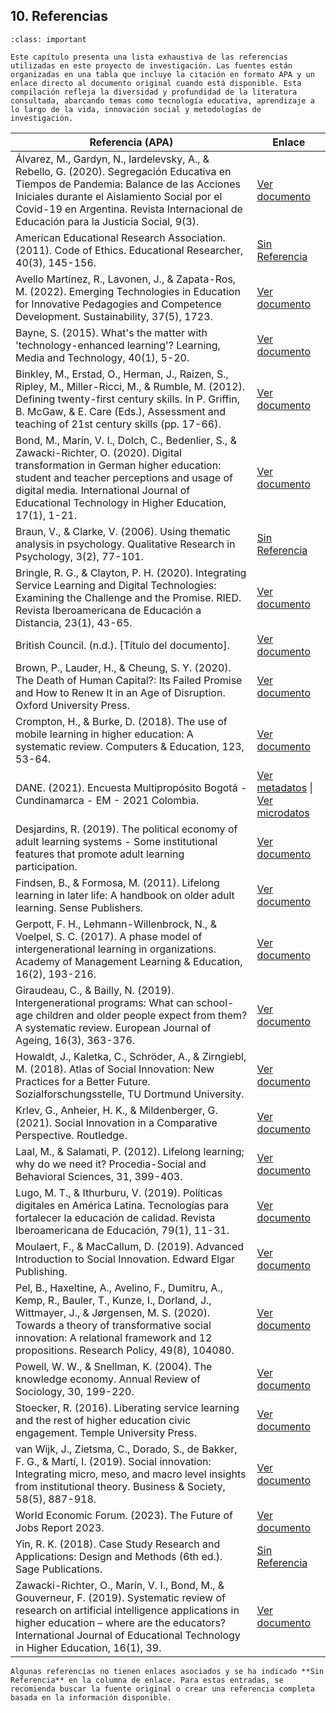 



## 10. Referencias

```{admonition} Referencias
:class: important

Este capítulo presenta una lista exhaustiva de las referencias utilizadas en este proyecto de investigación. Las fuentes están organizadas en una tabla que incluye la citación en formato APA y un enlace directo al documento original cuando está disponible. Esta compilación refleja la diversidad y profundidad de la literatura consultada, abarcando temas como tecnología educativa, aprendizaje a lo largo de la vida, innovación social y metodologías de investigación.
```

| **Referencia (APA)** | **Enlace** |
|-------------------|--------|
| Álvarez, M., Gardyn, N., Iardelevsky, A., & Rebello, G. (2020). Segregación Educativa en Tiempos de Pandemia: Balance de las Acciones Iniciales durante el Aislamiento Social por el Covid-19 en Argentina. Revista Internacional de Educación para la Justicia Social, 9(3). | [Ver documento](https://drive.google.com/file/d/15MGMS96FzBvBJIxXRq4ua4VPpv8uJQ9H/view?usp=sharing) |
| American Educational Research Association. (2011). Code of Ethics. Educational Researcher, 40(3), 145-156. | [Sin Referencia](#) |
| Avello Martínez, R., Lavonen, J., & Zapata-Ros, M. (2022). Emerging Technologies in Education for Innovative Pedagogies and Competence Development. Sustainability, 37(5), 1723. | [Ver documento](https://drive.google.com/file/d/1HMZ_KbCVAg2HA48fPz9olCy6J4P4eMet/view?usp=sharing) |
| Bayne, S. (2015). What's the matter with 'technology-enhanced learning'? Learning, Media and Technology, 40(1), 5-20. | [Ver documento](https://drive.google.com/file/d/1iruNdNa_nDHPV2QDT7mQhPfkKI4C8gHf/view?usp=sharing) |
| Binkley, M., Erstad, O., Herman, J., Raizen, S., Ripley, M., Miller-Ricci, M., & Rumble, M. (2012). Defining twenty-first century skills. In P. Griffin, B. McGaw, & E. Care (Eds.), Assessment and teaching of 21st century skills (pp. 17-66). | [Ver documento](https://drive.google.com/file/d/1f2Di-Mx4HC9dchfucEY4oDdsl04Bzoke/view?usp=sharing) |
| Bond, M., Marín, V. I., Dolch, C., Bedenlier, S., & Zawacki-Richter, O. (2020). Digital transformation in German higher education: student and teacher perceptions and usage of digital media. International Journal of Educational Technology in Higher Education, 17(1), 1-21. | [Ver documento](https://drive.google.com/file/d/1Cw-CINpDMY_RfJjn3t5HEGyOIQDY8gV8/view?usp=sharing) |
| Braun, V., & Clarke, V. (2006). Using thematic analysis in psychology. Qualitative Research in Psychology, 3(2), 77-101. | [Sin Referencia](#) |
| Bringle, R. G., & Clayton, P. H. (2020). Integrating Service Learning and Digital Technologies: Examining the Challenge and the Promise. RIED. Revista Iberoamericana de Educación a Distancia, 23(1), 43-65. | [Ver documento](https://drive.google.com/file/d/1AtW5571ZP7oTF3Cg169BamBBw1T802D4/view?usp=sharing) |
| British Council. (n.d.). [Título del documento]. | [Ver documento](https://drive.google.com/file/d/1iZluoOuZHqTov3FzIdtAHA2K7wbzhu4a/view?usp=sharing) |
| Brown, P., Lauder, H., & Cheung, S. Y. (2020). The Death of Human Capital?: Its Failed Promise and How to Renew It in an Age of Disruption. Oxford University Press. | [Ver documento](https://drive.google.com/file/d/15ZXERFpEw9UaAlLKdKw8hSo-gse0ZDUK/view?usp=sharing) |
| Crompton, H., & Burke, D. (2018). The use of mobile learning in higher education: A systematic review. Computers & Education, 123, 53-64. | [Ver documento](https://drive.google.com/file/d/1SAtVNFP28Q7C2q3fjuwaOgKjyTc-DG2D/view?usp=sharing) |
| DANE. (2021). Encuesta Multipropósito Bogotá - Cundinamarca - EM - 2021 Colombia. | [Ver metadatos](https://microdatos.dane.gov.co/index.php/metadata/export/743/ddi) \| [Ver microdatos](https://microdatos.dane.gov.co/index.php/catalog/743/get-microdata) |
| Desjardins, R. (2019). The political economy of adult learning systems - Some institutional features that promote adult learning participation. | [Ver documento](https://drive.google.com/file/d/1_EeboCgjQvPoJ4rCFST4zWrx_1UT4eVf/view?usp=sharing) |
| Findsen, B., & Formosa, M. (2011). Lifelong learning in later life: A handbook on older adult learning. Sense Publishers. | [Ver documento](https://drive.google.com/file/d/1aQDJGSZ8KcO_Pr3y2eAMTXq8iho-ddNd/view?usp=sharing) |
| Gerpott, F. H., Lehmann-Willenbrock, N., & Voelpel, S. C. (2017). A phase model of intergenerational learning in organizations. Academy of Management Learning & Education, 16(2), 193-216. | [Ver documento](https://drive.google.com/file/d/1QVtNCG5NiArgVDbs0UmjJ9PYJEN73Kmj/view?usp=sharing) |
| Giraudeau, C., & Bailly, N. (2019). Intergenerational programs: What can school-age children and older people expect from them? A systematic review. European Journal of Ageing, 16(3), 363-376. | [Ver documento](https://drive.google.com/file/d/1d2ne4AxNIk7s3sGx0W0KfUsRx1TS4TKy/view?usp=sharing) |
| Howaldt, J., Kaletka, C., Schröder, A., & Zirngiebl, M. (2018). Atlas of Social Innovation: New Practices for a Better Future. Sozialforschungsstelle, TU Dortmund University. | [Ver documento](https://drive.google.com/file/d/1hb1QJAdgbKuD0dBe8VLKwK204Exip1U7/view?usp=sharing) |
| Krlev, G., Anheier, H. K., & Mildenberger, G. (2021). Social Innovation in a Comparative Perspective. Routledge. | [Ver documento](https://drive.google.com/file/d/15vxPkw_sIhMr2HlqwUeT6qUM07VRcrxV/view?usp=sharing) |
| Laal, M., & Salamati, P. (2012). Lifelong learning; why do we need it? Procedia-Social and Behavioral Sciences, 31, 399-403. | [Ver documento](https://drive.google.com/file/d/1GpNnZdehT8Hdo_eVSVPV0Gpzp0WrA7Mr/view?usp=sharing) |
| Lugo, M. T., & Ithurburu, V. (2019). Políticas digitales en América Latina. Tecnologías para fortalecer la educación de calidad. Revista Iberoamericana de Educación, 79(1), 11-31. | [Ver documento](https://drive.google.com/file/d/10lMOy3yw0_lqAXnYu0kskeNDEvtnAsGy/view?usp=sharing) |
| Moulaert, F., & MacCallum, D. (2019). Advanced Introduction to Social Innovation. Edward Elgar Publishing. | [Ver documento](https://drive.google.com/file/d/1SvwHR_sRLyuU4W4CLQlF9_949sza3nCb/view?usp=sharing) |
| Pel, B., Haxeltine, A., Avelino, F., Dumitru, A., Kemp, R., Bauler, T., Kunze, I., Dorland, J., Wittmayer, J., & Jørgensen, M. S. (2020). Towards a theory of transformative social innovation: A relational framework and 12 propositions. Research Policy, 49(8), 104080. | [Ver documento](https://drive.google.com/file/d/12byZo62RW4uZKEdiAY83RDaSf7ftCY8C/view?usp=sharing) |
| Powell, W. W., & Snellman, K. (2004). The knowledge economy. Annual Review of Sociology, 30, 199-220. | [Ver documento](https://drive.google.com/file/d/1ei9ecK9vyy5ZnCrluJyzxNPgmADne7K0/view?usp=sharing) |
| Stoecker, R. (2016). Liberating service learning and the rest of higher education civic engagement. Temple University Press. | [Ver documento](https://drive.google.com/file/d/1ZKX1cdCEkjNZ7j0VxpM5W35RdIFHED0h/view?usp=sharing) |
| van Wijk, J., Zietsma, C., Dorado, S., de Bakker, F. G., & Martí, I. (2019). Social innovation: Integrating micro, meso, and macro level insights from institutional theory. Business & Society, 58(5), 887-918. | [Ver documento](https://drive.google.com/file/d/1hqny6lDE1wvCKxOuTDhVmWxbJeB21qdH/view?usp=sharing) |
| World Economic Forum. (2023). The Future of Jobs Report 2023. | [Ver documento](https://drive.google.com/file/d/1DkS32l0KuXITMWx0XcBsI3dY5sXOt8-d/view?usp=sharing) |
| Yin, R. K. (2018). Case Study Research and Applications: Design and Methods (6th ed.). Sage Publications. | [Sin Referencia](#) |
| Zawacki-Richter, O., Marín, V. I., Bond, M., & Gouverneur, F. (2019). Systematic review of research on artificial intelligence applications in higher education – where are the educators? International Journal of Educational Technology in Higher Education, 16(1), 39. | [Ver documento](https://drive.google.com/file/d/1O0QOlx800iGfgHLguJXKoieFda8XISdf/view?usp=sharing) |

```{note}
Algunas referencias no tienen enlaces asociados y se ha indicado **Sin Referencia** en la columna de enlace. Para estas entradas, se recomienda buscar la fuente original o crear una referencia completa basada en la información disponible.
```
